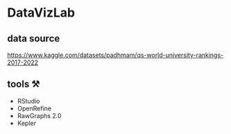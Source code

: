 # DataVizLab
## data source

https://www.kaggle.com/datasets/padhmam/qs-world-university-rankings-2017-2022

## tools ⚒️
- RStudio
- OpenRefine
- RawGraphs 2.0
- Kepler
